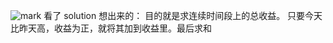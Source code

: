 ![mark](http://owzhgmyq5.bkt.clouddn.com/blog/180911/1l359gbC9d.png)
看了 solution 想出来的：
目的就是求连续时间段上的总收益。
只要今天比昨天高，收益为正，就将其加到收益里。最后求和